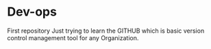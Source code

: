 # Dev-ops
First repository
Just trying to learn the GITHUB which is basic version control management tool for any Organization.
